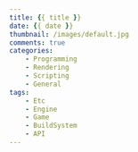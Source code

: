 ```yaml
---
title: {{ title }}
date: {{ date }}
thumbnail: /images/default.jpg
comments: true
categories:
    - Programming
    - Rendering
    - Scripting
    - General
tags:
    - Etc
    - Engine
    - Game
    - BuildSystem
    - API
---
```

